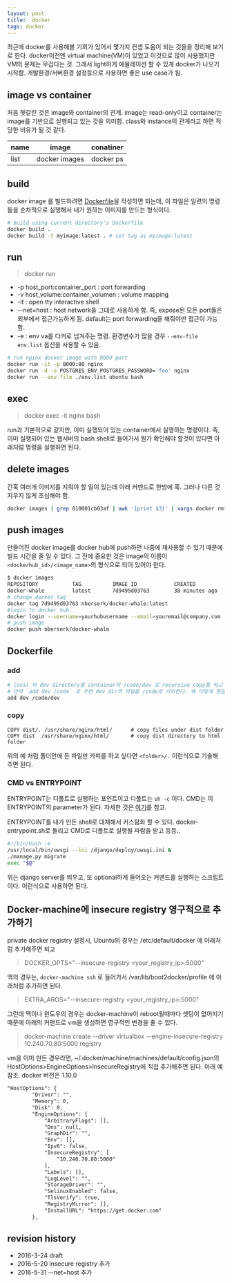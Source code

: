 ```yaml
---
layout: post
title:  docker
tags: docker
---
```


최근에 docker를 사용해볼 기회가 있어서 몇가지 컨셉 도움이 되는 것들을 정리해 보기로 한다. docker이전엔 virtual machine(VM)이 있었고 이것으로 많이 사용했지만 VM의 문제는 무겁다는 것. 그래서 light하게 에뮬레이션 할 수 있게 docker가 나오기 시작함. 개발환경/서버환경 설정등으로 사용하면 좋은 use case가 됨.

## image vs container

처음 헷갈린 것은 image와 container의 관계. image는 read-only이고 container는 image를 기반으로 실행되고 있는 것을 의미함. class와 instance의 관계라고 하면 적당한 비유가 될 것 같다.

|  name  | image 		 | conatiner |
|--------|---------------|-----------|
| list   | docker images | docker ps |


## build
docker image 를 빌드하려면 [Dockerfile](https://docs.docker.com/engine/reference/builder/)을 작성하면 되는데, 이 파일은 일련의 명령들을 순차적으로 실행해서 내가 원하는 이미지를 만드는 형식이다.

```bash
# build using current directory's Dockerfile
docker build .
docker build -t myimage:latest . # set tag as myimage:latest
```

## run

> docker run <options> <image> <command>

- -p host_port:container_port : port forwarding
- -v host_volume:container_volumen : volume mapping
- -it : open tty interactive shell
- --net=host : host network을 그대로 사용하게 함. 즉, expose된 모든 port들은 외부에서 접근가능하게 됨. default는 port forwarding을 해줘야만 접근이 가능함.
- -e : env va를 다커로 넘겨주는 명령. 환경변수가 많을 경우 `--env-file env.list` 옵션을 사용할 수 있음.

```bash
# run nginx docker image with 8000 port
docker run -it -p 8000:80 nginx
docker run -d -e POSTGRES_ENV_POSTGRES_PASSWORD='foo' nginx
docker run --env-file ./env.list ubuntu bash
```

## exec

>  docker exec -it nginx bash

run과 기본적으로 같지만, 이미 실행되어 있는 container에서 실행하는 명령이다. 즉, 이미 실행되어 있는 웹서버의 bash shell로 들어가서 뭔가 확인해야 할것이 있다면 아래처럼 명령을 실행하면 된다.

## delete images 

간혹 여러개 이미지를 지워야 할 일이 있는데 아래 커멘드로 한방에 훅. 그러나 다른 것 지우지 않게 조심해야 함.

```bash
docker images | grep 810001cb03af | awk '{print $3}' | xargs docker rmi
```

## push images

만들어진 docker image를 docker hub에 push하면 나중에 재사용할 수 있기 때문에 빌드 시간을 줄 일 수 있다. 그 전에 중요한 것은 image의 이름이 `<dockerhub_id>/<image_name>`의 형식으로 되어 있어야 한다.

```bash
$ docker images
REPOSITORY           TAG          IMAGE ID            CREATED             VIRTUAL SIZE
docker-whale         latest       7d9495d03763        38 minutes ago      273.7 MB
# change docker tag
docker tag 7d9495d03763 nberserk/docker-whale:latest
#login to docker hub
docker login --username=yourhubusername --email=youremail@company.com
# push image
docker push nberserk/docker-whale
```

## Dockerfile

### add

```bash
# local 의 dev directory를 container의 /code/dev 로 recursive copy를 하고 싶다면 아래처럼.
# 만약 `add dev /code` 로 주면 dev dir의 파일을 /code로 카피한다. 왜 이렇게 헷갈리게 동작을 정의 했을까..
add dev /code/dev
```

### copy 

```
COPY dist/. /usr/share/nginx/html/      # copy files under dist folder
COPY dist  /usr/share/nginx/html/       # copy dist directory to html folder
```

위의 예 처럼 폴더안에 든 파일만 카피를 하고 싶다면 `<folder>/.` 이런식으로 기술해 주면 된다. 

### CMD vs ENTRYPOINT

ENTRYPOINT는 디폴트로 실행하는 포인트이고 디폴트는 `sh -c` 이다. CMD는 이 ENTRYPOINT의 parameter가 된다. 자세한 것은 [여기](https://docs.docker.com/engine/reference/builder/#understand-how-cmd-and-entrypoint-interact)를 참고.

ENTRYPOINT를 내가 만든 shell로 대체해서 커스텀화 할 수 있다. docker-entrypoint.sh로 돌리고 CMD로 디폴트로 실행될 파람을 받고 등등..

```bash
#!/bin/bash -e
/usr/local/bin/uwsgi --ini /django/deploy/uwsgi.ini &
./manage.py migrate
exec "$@"
```

위는 django server를 띄우고, 또 optional하게 들어오는 커맨드를 실행하는 스크립트이다. 이런식으로 사용하면 된다.

## Docker-machine에 insecure registry 영구적으로 추가하기
private docker registry 설정시, Ubuntu의 경우는 /etc/default/docker 에 아래처럼 추가해주면 되고

> DOCKER_OPTS="--insecure-registry <your_registry_ip>:5000"

맥의 경우는,  `docker-machine ssh` 로 들어가서 /var/lib/boot2docker/profile 에 아래처럼 추가하면 된다.

> EXTRA_ARGS="--insecure-registry <your_registry_ip>:5000"

그런데 맥이나 윈도우의 경우는 docker-machine이 reboot될때마다 셋팅이 없어지기 때문에 아래의 커맨드로 vm을 생성하면 영구적인 변경을 줄 수 있다.

> docker-machine create --driver virtualbox --engine-insecure-registry 10.240.70.80:5000 registry


vm을 이미 만든 경우라면, ~/.docker/machine/machines/default/config.json의 HostOptions>EngineOptions>InsecureRegistry에 직접 추가해주면 된다. 아래 예 참조. docker 버전은 1.10.0

```xml
"HostOptions": {
        "Driver": "",
        "Memory": 0,
        "Disk": 0,
        "EngineOptions": {
            "ArbitraryFlags": [],
            "Dns": null,
            "GraphDir": "",
            "Env": [],
            "Ipv6": false,
            "InsecureRegistry": [
                "10.240.70.80:5000"
            ],
            "Labels": [],
            "LogLevel": "",
            "StorageDriver": "",
            "SelinuxEnabled": false,
            "TlsVerify": true,
            "RegistryMirror": [],
            "InstallURL": "https://get.docker.com"
        },

```


## revision history
* 2016-3-24 draft
* 2016-5-20 insecure registry 추가
* 2016-5-31 --net=host 추가



